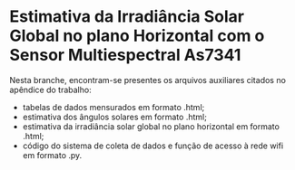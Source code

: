 # Estimativa da Irradiância Solar Global no plano Horizontal com o Sensor Multiespectral As7341

Nesta branche, encontram-se presentes os arquivos auxiliares citados no apêndice do trabalho:
- tabelas de dados mensurados em formato .html;
- estimativa dos ângulos solares em formato .html;
- estimativa da irradiância solar global no plano horizontal em formato .html;
- código do sistema de coleta de dados e função de acesso à rede wifi em formato .py.
